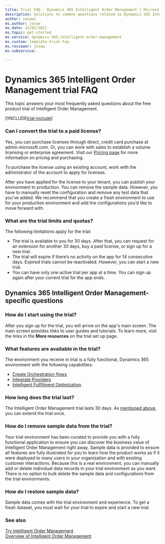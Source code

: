 ```yaml
---  
title: Trial FAQ - Dynamics 365 Intelligent Order Management | Microsoft Docs
description: Solutions to common questions related to Dynamics 365 Intelligent Order Management trial setup and management. Learn how to resolve platform and app-specific issues.
author: josaw1
ms.author: josaw
ms.date: 11/01/2021 
ms.topic: get-started
ms.service: dynamics-365-intelligent-order-management
ms.custom: template-trial-faq 
ms.reviewer: josaw
ms.subservice: 

---
```


# Dynamics 365 Intelligent Order Management trial FAQ

This topic answers your most frequently asked questions about the free product trial of Intelligent Order Management.

[!INCLUDE[trial-include](includes/trial-include.md)]

### Can I convert the trial to a paid license?

Yes, you can purchase licenses through direct, credit card purchase at admin.microsoft.com. Or, you can work with sales to establish a volume licensing or enterprise agreement. Visit our [Pricing page](https://dynamics.microsoft.com/pricing/) for more information on pricing and purchasing.

To purchase the license using an existing account, work with the administrator of the account to apply for licenses.

After you have applied for the license to your tenant, you can publish your environment to production. You can remove the sample data. However, you have to manually reset the configuration and remove any test data that you've added. We recommend that you create a fresh environment to use for your production environment and add the configurations you’d like to move forward with.

### What are the trial limits and quotas?

The following limitations apply for the trial:

- The trial is available to you for 30 days. After that, you can request for an extension for another 30 days, buy a paid license, or sign up for a new trial.
- The trial will expire if there’s no activity on the app for 14 consecutive days. Expired trials cannot be reactivated. However, you can start a new trial.
- You can have only one active trial per app at a time. You can sign up again after your current trial for the app ends.

## Dynamics 365 Intelligent Order Management-specific questions

### How do I start using the trial?

After you sign up for the trial, you will arrive on the app's main screen. The main screen provides links to user guides and tutorials. To learn more, visit the links in the **More resources** on the trial set up page.

### What features are available in the trial?

The environment you receive in trial is a fully functional, Dynamics 365 environment with the following capabilities:
- [Create Orchestration flows](https://docs.microsoft.com/en-us/dynamics365/intelligent-order-management/orchestration-flows)
- [Integrate Providers](https://docs.microsoft.com/en-us/dynamics365/intelligent-order-management/work-providers)
- [Intelligent Fulfillment Optimization](https://docs.microsoft.com/en-us/dynamics365/intelligent-order-management/ifo)

### How long does the trial last?

The Intelligent Order Management trial lasts 30 days. As [mentioned above](trial-faq.md#how-do-i-extend-the-trial), you can extend the trial once.

### How do I remove sample data from the trial?

Your trial environment has been curated to provide you with a fully functional application to ensure you can discover the business value of Intelligent Order Management right away. Sample data is provided to ensure all features are fully illustrated for you to learn how the product works as if it were deployed to many users in your organization and with existing customer interactions. Because this is a real environment, you can manually add or delete individual data records in your trial environment as you want. There is no option to bulk delete the sample data and configurations from the trial environments.

### How do I restore sample data?

Sample data comes with the trial environment and experience. To get a fresh dataset, you must wait for your trial to expire and start a new trial.

### See also

[Try Intelligent Order Management](trial-setup.md)  
[Overview of Intelligent Order Management](overview.md)

